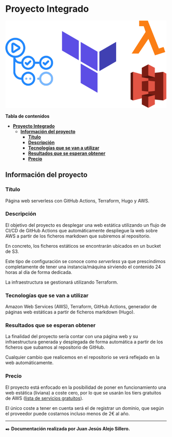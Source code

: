 # **Proyecto Integrado**

<p align="center">
  <img src="img/portada.png" alt="Portada" />
</p>

**Tabla de contenidos**

- [**Proyecto Integrado**](#proyecto-integrado)
  - [**Información del proyecto**](#información-del-proyecto)
    - [**Título**](#título)
    - [**Descripción**](#descripción)
    - [**Tecnologías que se van a utilizar**](#tecnologías-que-se-van-a-utilizar)
    - [**Resultados que se esperan obtener**](#resultados-que-se-esperan-obtener)
    - [**Precio**](#precio)

## **Información del proyecto**

### **Título**

Página web serverless con GitHub Actions, Terraform, Hugo y AWS.

### **Descripción**

El objetivo del proyecto es desplegar una web estática utilizando un flujo de CI/CD de GitHub Actions que automáticamente despliegue la web sobre AWS a partir de los ficheros markdown que subiremos al repositorio.

En concreto, los ficheros estáticos se encontrarán ubicados en un bucket de S3.

Este tipo de configuración se conoce como *serverless* ya que prescindimos completamente de tener una instancia/máquina sirviendo el contenido 24 horas al día de forma dedicada.

La infraestructura se gestionará utilizando Terraform.

### **Tecnologías que se van a utilizar**

Amazon Web Services (AWS), Terraform, GitHub Actions, generador de páginas web estáticas a partir de ficheros markdown (Hugo).

### **Resultados que se esperan obtener**

La finalidad del proyecto sería contar con una página web y su infraestructura generada y desplegada de forma automática a partir de los ficheros que subamos al repositorio de GitHub.

Cualquier cambio que realicemos en el repositorio se verá reflejado en la web automáticamente.

### **Precio**

El proyecto está enfocado en la posibilidad de poner en funcionamiento una web estática (liviana) a coste cero, por lo que se usarán los tiers gratuitos de AWS ([lista de servicios gratuitos](https://aws.amazon.com/es/free/?all-free-tier.sort-by=item.additionalFields.SortRank&all-free-tier.sort-order=asc&awsf.Free%20Tier%20Types=*all&awsf.Free%20Tier%20Categories=*all)).

El único coste a tener en cuenta será el de registrar un dominio, que según el proveedor puede costarnos incluso menos de 2€ al año.

---

✒️ **Documentación realizada por Juan Jesús Alejo Sillero.**
